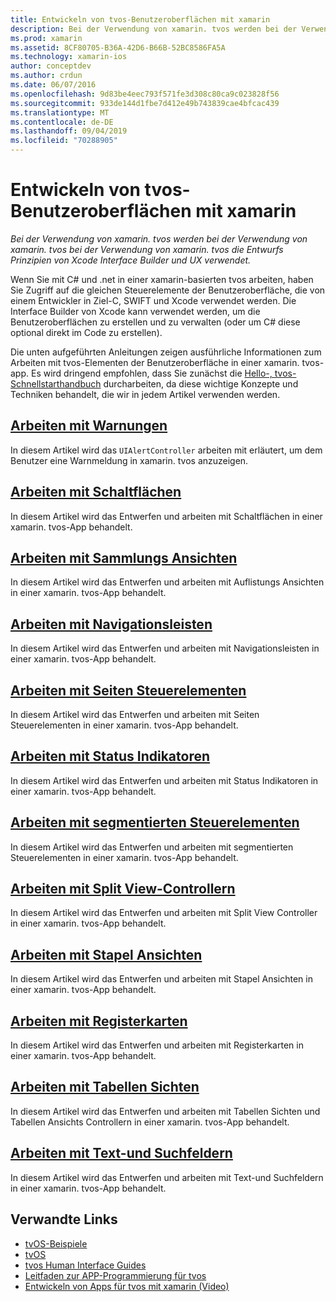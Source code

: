 ```yaml
---
title: Entwickeln von tvos-Benutzeroberflächen mit xamarin
description: Bei der Verwendung von xamarin. tvos werden bei der Verwendung von xamarin. tvos bei der Verwendung von xamarin. tvos die Entwurfs Prinzipien von Xcode Interface Builder und UX verwendet.
ms.prod: xamarin
ms.assetid: 8CF80705-B36A-42D6-B66B-52BC8586FA5A
ms.technology: xamarin-ios
author: conceptdev
ms.author: crdun
ms.date: 06/07/2016
ms.openlocfilehash: 9d83be4eec793f571fe3d308c80ca9c023828f56
ms.sourcegitcommit: 933de144d1fbe7d412e49b743839cae4bfcac439
ms.translationtype: MT
ms.contentlocale: de-DE
ms.lasthandoff: 09/04/2019
ms.locfileid: "70288905"
---
```

# <a name="building-tvos-user-interfaces-with-xamarin"></a>Entwickeln von tvos-Benutzeroberflächen mit xamarin

_Bei der Verwendung von xamarin. tvos werden bei der Verwendung von xamarin. tvos bei der Verwendung von xamarin. tvos die Entwurfs Prinzipien von Xcode Interface Builder und UX verwendet._

Wenn Sie mit C# und .net in einer xamarin-basierten tvos arbeiten, haben Sie Zugriff auf die gleichen Steuerelemente der Benutzeroberfläche, die von einem Entwickler in Ziel-C, SWIFT und Xcode verwendet werden. Die Interface Builder von Xcode kann verwendet werden, um die Benutzeroberflächen zu erstellen und zu verwalten (oder um C# diese optional direkt im Code zu erstellen).

Die unten aufgeführten Anleitungen zeigen ausführliche Informationen zum Arbeiten mit tvos-Elementen der Benutzeroberfläche in einer xamarin. tvos-app. Es wird dringend empfohlen, dass Sie zunächst die [Hello-, tvos-Schnellstarthandbuch](~/ios/tvos/get-started/hello-tvos.md) durcharbeiten, da diese wichtige Konzepte und Techniken behandelt, die wir in jedem Artikel verwenden werden.

## <a name="working-with-alertsiostvosuser-interfacealertsmd"></a>[Arbeiten mit Warnungen](~/ios/tvos/user-interface/alerts.md)

In diesem Artikel wird das `UIAlertController` arbeiten mit erläutert, um dem Benutzer eine Warnmeldung in xamarin. tvos anzuzeigen.

## <a name="working-with-buttonsiostvosuser-interfacebuttonsmd"></a>[Arbeiten mit Schaltflächen](~/ios/tvos/user-interface/buttons.md)

In diesem Artikel wird das Entwerfen und arbeiten mit Schaltflächen in einer xamarin. tvos-App behandelt.

## <a name="working-with-collection-viewsiostvosuser-interfacecollection-viewsmd"></a>[Arbeiten mit Sammlungs Ansichten](~/ios/tvos/user-interface/collection-views.md)

In diesem Artikel wird das Entwerfen und arbeiten mit Auflistungs Ansichten in einer xamarin. tvos-App behandelt.

## <a name="working-with-navigation-barsiostvosuser-interfacenavigation-barsmd"></a>[Arbeiten mit Navigationsleisten](~/ios/tvos/user-interface/navigation-bars.md)

In diesem Artikel wird das Entwerfen und arbeiten mit Navigationsleisten in einer xamarin. tvos-App behandelt.

## <a name="working-with-page-controlsiostvosuser-interfacepage-controlsmd"></a>[Arbeiten mit Seiten Steuerelementen](~/ios/tvos/user-interface/page-controls.md)

In diesem Artikel wird das Entwerfen und arbeiten mit Seiten Steuerelementen in einer xamarin. tvos-App behandelt.

## <a name="working-with-progress-indicatorsiostvosuser-interfaceprogress-indicatorsmd"></a>[Arbeiten mit Status Indikatoren](~/ios/tvos/user-interface/progress-indicators.md)

In diesem Artikel wird das Entwerfen und arbeiten mit Status Indikatoren in einer xamarin. tvos-App behandelt.

## <a name="working-with-segmented-controlsiostvosuser-interfacesegmented-controlsmd"></a>[Arbeiten mit segmentierten Steuerelementen](~/ios/tvos/user-interface/segmented-controls.md)

In diesem Artikel wird das Entwerfen und arbeiten mit segmentierten Steuerelementen in einer xamarin. tvos-App behandelt.

## <a name="working-with-split-view-controllersiostvosuser-interfacesplit-viewsmd"></a>[Arbeiten mit Split View-Controllern](~/ios/tvos/user-interface/split-views.md)

In diesem Artikel wird das Entwerfen und arbeiten mit Split View Controller in einer xamarin. tvos-App behandelt.

## <a name="working-with-stack-viewsiostvosuser-interfacestacked-viewsmd"></a>[Arbeiten mit Stapel Ansichten](~/ios/tvos/user-interface/stacked-views.md)

In diesem Artikel wird das Entwerfen und arbeiten mit Stapel Ansichten in einer xamarin. tvos-App behandelt.

## <a name="working-with-tab-barsiostvosuser-interfacetab-barsmd"></a>[Arbeiten mit Registerkarten](~/ios/tvos/user-interface/tab-bars.md)

In diesem Artikel wird das Entwerfen und arbeiten mit Registerkarten in einer xamarin. tvos-App behandelt.

## <a name="working-with-table-viewsiostvosuser-interfacetable-viewsmd"></a>[Arbeiten mit Tabellen Sichten](~/ios/tvos/user-interface/table-views.md)

In diesem Artikel wird das Entwerfen und arbeiten mit Tabellen Sichten und Tabellen Ansichts Controllern in einer xamarin. tvos-App behandelt.

## <a name="working-with-text-and-search-fieldsiostvosuser-interfacetext-fields-and-searchmd"></a>[Arbeiten mit Text-und Suchfeldern](~/ios/tvos/user-interface/text-fields-and-search.md)

In diesem Artikel wird das Entwerfen und arbeiten mit Text-und Suchfeldern in einer xamarin. tvos-App behandelt.



## <a name="related-links"></a>Verwandte Links

- [tvOS-Beispiele](https://docs.microsoft.com/samples/browse/?products=xamarin&term=Xamarin.iOS+tvOS)
- [tvOS](https://developer.apple.com/tvos/)
- [tvos Human Interface Guides](https://developer.apple.com/tvos/human-interface-guidelines/)
- [Leitfaden zur APP-Programmierung für tvos](https://developer.apple.com/library/prerelease/tvos/documentation/General/Conceptual/AppleTV_PG/)
- [Entwickeln von Apps für tvos mit xamarin (Video)](https://university.xamarin.com/lightninglectures/tvos-with-xamarin)

